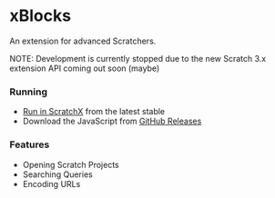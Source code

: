 # xBlocks
An extension for advanced Scratchers.

NOTE: Development is currently stopped due to the new Scratch 3.x extension API coming out soon (maybe)

### Running
- [Run in ScratchX](http://scratchx.org/?url=https://megacode18.js.org/xBlocks/src.js#scratch) from the latest stable
- Download the JavaScript from [GitHub Releases](https://github.com/MegaCode18/xBlocks/releases)

### Features
- Opening Scratch Projects
- Searching Queries
- Encoding URLs
